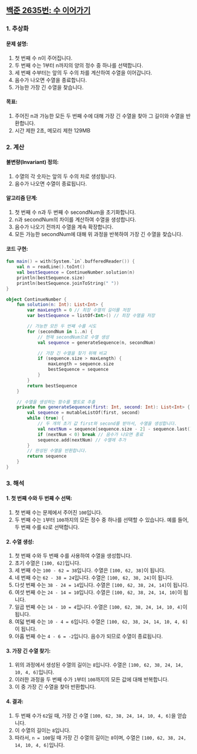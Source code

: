 ## [백준 2635번: 수 이어가기](https://www.acmicpc.net/problem/1436)

### 1. 추상화
#### 문제 설명:
1. 첫 번째 수 n이 주어집니다.
2. 두 번째 수는 1부터 n까지의 양의 정수 중 하나를 선택합니다.
3. 세 번째 수부터는 앞의 두 수의 차를 계산하여 수열을 이어갑니다.
4. 음수가 나오면 수열을 종료합니다.
5. 가능한 가장 긴 수열을 찾습니다.

#### 목표:
1. 주어진 n과 가능한 모든 두 번째 수에 대해 가장 긴 수열을 찾아 그 길이와 수열을 반환합니다.
2. 시간 제한 2초, 메모리 제한 129MB


### 2. 계산
#### 불변량(Invariant) 정의:
1. 수열의 각 숫자는 앞의 두 수의 차로 생성됩니다.
2. 음수가 나오면 수열이 종료됩니다.

#### 알고리즘 단계:
1. 첫 번째 수 n과 두 번째 수 secondNum을 초기화합니다.
2. n과 secondNum의 차이를 계산하여 수열을 생성합니다.
3. 음수가 나오기 전까지 수열을 계속 확장합니다.
4. 모든 가능한 secondNum에 대해 위 과정을 반복하여 가장 긴 수열을 찾습니다.

#### 코드 구현:
```kotlin
fun main() = with(System.`in`.bufferedReader()) {
    val n = readLine().toInt()
    val bestSequence = ContinueNumber.solution(n)
    println(bestSequence.size)
    println(bestSequence.joinToString(" "))
}

object ContinueNumber {
    fun solution(n: Int): List<Int> {
        var maxLength = 0 // 최장 수열의 길이를 저장
        var bestSequence = listOf<Int>() // 최장 수열을 저장

        // 가능한 모든 두 번째 수를 시도
        for (secondNum in 1..n) {
            // 현재 secondNum으로 수열 생성
            val sequence = generateSequence(n, secondNum)

            // 가장 긴 수열을 찾기 위해 비교
            if (sequence.size > maxLength) {
                maxLength = sequence.size
                bestSequence = sequence
            }
        }
        return bestSequence
    }

    // 수열을 생성하는 함수를 별도로 추출
    private fun generateSequence(first: Int, second: Int): List<Int> {
        val sequence = mutableListOf(first, second)
        while (true) {
            // 두 개의 초기 값 first와 second를 받아서, 수열을 생성합니다.
            val nextNum = sequence[sequence.size - 2] - sequence.last()
            if (nextNum < 0) break // 음수가 나오면 종료
            sequence.add(nextNum) // 수열에 추가
        }
        // 완성된 수열을 반환합니다.
        return sequence
    }
}
```

### 3. 해석
#### 1. **첫 번째 수와 두 번째 수 선택**:
1. 첫 번째 수는 문제에서 주어진 `100`입니다.
2. 두 번째 수는 `1`부터 `100`까지의 모든 정수 중 하나를 선택할 수 있습니다. 예를 들어, 두 번째 수를 `62`로 선택합니다.

#### 2. **수열 생성**:
1. 첫 번째 수와 두 번째 수를 사용하여 수열을 생성합니다.
2. 초기 수열은 `[100, 62]`입니다.
3. 세 번째 수는 `100 - 62 = 38`입니다. 수열은 `[100, 62, 38]`이 됩니다.
4. 네 번째 수는 `62 - 38 = 24`입니다. 수열은 `[100, 62, 38, 24]`이 됩니다.
5. 다섯 번째 수는 `38 - 24 = 14`입니다. 수열은 `[100, 62, 38, 24, 14]`이 됩니다.
6. 여섯 번째 수는 `24 - 14 = 10`입니다. 수열은 `[100, 62, 38, 24, 14, 10]`이 됩니다.
7. 일곱 번째 수는 `14 - 10 = 4`입니다. 수열은 `[100, 62, 38, 24, 14, 10, 4]`이 됩니다.
8. 여덟 번째 수는 `10 - 4 = 6`입니다. 수열은 `[100, 62, 38, 24, 14, 10, 4, 6]`이 됩니다.
9. 아홉 번째 수는 `4 - 6 = -2`입니다. 음수가 되므로 수열이 종료됩니다.

#### 3. **가장 긴 수열 찾기**:
1. 위의 과정에서 생성된 수열의 길이는 `8`입니다. 수열은 `[100, 62, 38, 24, 14, 10, 4, 6]`입니다.
2. 이러한 과정을 두 번째 수가 `1`부터 `100`까지의 모든 값에 대해 반복합니다.
3. 이 중 가장 긴 수열을 찾아 반환합니다.

#### 4. **결과**:
1. 두 번째 수가 `62`일 때, 가장 긴 수열 `[100, 62, 38, 24, 14, 10, 4, 6]`을 얻습니다.
2. 이 수열의 길이는 `8`입니다.
3. 따라서, `n = 100`일 때 가장 긴 수열의 길이는 `8`이며, 수열은 `[100, 62, 38, 24, 14, 10, 4, 6]`입니다.